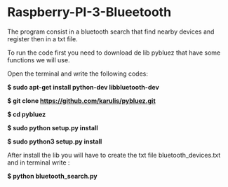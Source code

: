 # Raspberry-PI-3-Blueetooth

The program consist in a bluetooth search that find nearby devices and register then in a txt file.

To run the code first you need to download de lib pybluez that have some functions we will use.

Open the terminal and write the following codes: 

**$ sudo apt-get install python-dev libbluetooth-dev**

**$ git clone https://github.com/karulis/pybluez.git**

**$ cd pybluez**

**$ sudo python setup.py install**

**$ sudo python3 setup.py install**

After install the lib you will have to create the txt file bluetooth_devices.txt and in terminal write :

**$ python bluetooth_search.py**
